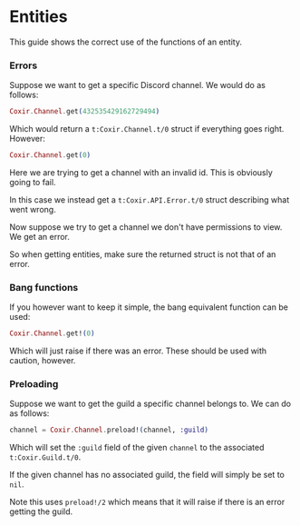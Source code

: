 # Entities

This guide shows the correct use of the functions of an entity.

### Errors

Suppose we want to get a specific Discord channel. We would do as follows:

```elixir
Coxir.Channel.get(432535429162729494)
```

Which would return a `t:Coxir.Channel.t/0` struct if everything goes right. However:

```elixir
Coxir.Channel.get(0)
```

Here we are trying to get a channel with an invalid id. This is obviously going to fail.

In this case we instead get a `t:Coxir.API.Error.t/0` struct describing what went wrong.

Now suppose we try to get a channel we don't have permissions to view. We get an error.

So when getting entities, make sure the returned struct is not that of an error.

### Bang functions

If you however want to keep it simple, the bang equivalent function can be used:

```elixir
Coxir.Channel.get!(0)
```

Which will just raise if there was an error. These should be used with caution, however.

### Preloading

Suppose we want to get the guild a specific channel belongs to. We can do as follows:

```elixir
channel = Coxir.Channel.preload!(channel, :guild)
```

Which will set the `:guild` field of the given `channel` to the associated `t:Coxir.Guild.t/0`.

If the given channel has no associated guild, the field will simply be set to `nil`.

Note this uses `preload!/2` which means that it will raise if there is an error getting the guild.
